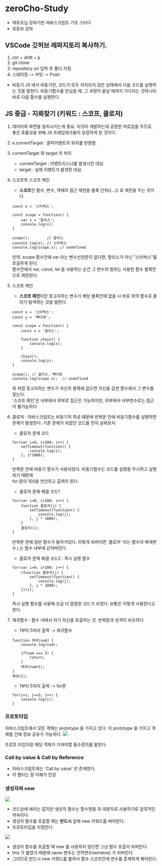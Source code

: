 # zeroCho-Study
- 제로초님 강좌기반 자바스크립트 기초 스터디
- 유튜브 강좌

## VSCode 깃허브 레파지토리 복사하기.
1. ctrl + shift + p
2. git clone
3. repository url 입력 후 폴더 지정.
4. 스테이징 -> 커밋 -> Push


- 비동기
JS 에서 비동기란, 코드가 모두 처리되지 않은 상태에서 다음 코드를 실행하는 것을 말한다.
비동기함수를 만났을 때, 그 과정이 끝날 때까지 기다리는 것아니라 바로 다음 함수를 실행한다.

## JS 중급 - 지뢰찾기 (키워드 : 스코프, 클로저)
1. 데이터와 화면을 일치시키는게 중요. 이것이 개발하는데 굉장한 피로감을 주므로, 좋은 효율성을 위해 JS 프레임워크들이 등장하게 된 것이다.
2. e.currentTarget : 클릭이벤트의 위치를 반환함.
3. currentTarget 와 target 의 차이
    - currentTarget : 이벤트리스너를 발생시킨 대상.
    - target : 실제 이벤트가 발생한 대상.

4. 스코프와 스코프 체인
    - **스코프**란 함수, 변수, 객체의 접근 제한을 블록 단위({...}) 로 제한을 두는 것이다.

    ```
    const x = '스타벅스';

    const scope = function() {
        var x = '할리스';
        console.log(x);
    }

    scope();        // 할리스
    console.log(x); // 스타벅스
    console.log(scope.x); // undefined    
    ```
    만약, scope 함수안에 var 라는 변수선언문이 없다면, 할리스가 아닌 "스타벅스"를 호출하게 된다. <br>
    함수안에서 var, const, let 을 사용하는 순간 그 변수의 범위는 사용한 함수 블록안으로 제한된다.

5. 스코프 체인
    - **스코프 체인**이란 찾고자하는 변수가 해당 블록안에 없을 시 바로 위의 함수로 올라가 탐색하는 것을 말한다.

    ```
    const x = '스타벅스';
    const y = '빽다방';

    const scope = function() {
        const x = '할리스';

        function chain() {
            console.log(x);
        }

        chain();
        console.log(y);
    }

    scope(); // 할리스, 뺵다방
    console.log(scope.x);  // undefined
    ```
    위 처럼 찾고자하는 변수가 자신의 블록에 없으면 자신을 감싼 함수에서 그 변수를 찾는다. <br>
    '스코프 체인'은 내부에서 외부로 접근은 가능하지만, 외부에서 내부변수로는 접근이 불가능하다.

6. 클로저 : 자바스크립트는 비동기적 즉성 떄문에 반복문 안에 비동기함수를 실행하면 문제가 발생한다. 기존 문제가 되었던 코드를 먼저 살펴보자.

    - 클로저 문제 코드
    ```
    for(var i=0; i<100; i++) {
        setTimeout(function() {
            console.log(i);
        }, i*1000);
    }    
    ```
    반복문 안에 비동기 함수가 사용되었다. 비동기함수는 코드를 실행을 무시하고 실행되기 때문에 <br>
    for 문이 100을 연산하고 출력이 된다.

    - 클로저 문제 해결 코드1
    ```
    for(var i=0; i<100; i++) {
        function 클로저(j) {
            setTimeout(function() {
                console.log(j);
            }, j * 1000);
        }
        클로저(i);
    }    
    ```
    반복문 안에 일반 함수가 들어가있다. 이렇게 되버리면 '클로저' 라는 함수의 매개변수 j 는 함수 내부에 갇혀버린다. <br>

    - 클로저 문제 해결 코드2 : 즉시 실행 함수
    ```
    for(var i=0; i<100; i++) {
        (function 클로저(j) {
            setTimeout(function() {
                console.log(j);
            }, j * 1000);
        })(i);
    }    
    ```
    즉시 실행 함수를 사용해 조금 더 깔끔한 코드가 되었다. 보통은 이렇게 사용한다고 한다.


7. 재귀함수 : 함수 내에서 자기 자신을 호출하는 것. 반복문과 성격이 비슷하다.

    - 1부터 5까지 출력 -> 재귀함수
    ```
    function 재귀(num) {
        console.log(num);

        if(num === 5) {
            return;
        }
        재귀(num+1);
    }
    재귀(1);
    ```
    
    - 1부터 5까지 출력 -> for문
    ```
    for(i=1; i<=5; i++) {
        console.log(i);
    }
    ```    

### 프로토타입
자바스크립트에서 모든 객체는 prototype 을 가지고 있다. 이 prototype 을 가지고 객체들 간에 정보 공유가 가능하다.
<img src="./screenshot/prototype.png" >

프로토 타입이랑 해당 객체가 가져야할 필수정의를 말한다.

### Call by value & Call by Reference
- 자바스크립트에는 'Call by value' 만 존재한다.
- 이 챕터는 잘 이해가 안감

### 생성자와 new
<img src="./screenshot/생성자_new.png" >

- 코드상에 에러는 없지만 생상자 함수는 함수명을 꼭 대문자로 사용하기로 암묵적인 약속이다.
- 생성자 함수를 호출할 때는 **반드시** 앞에 new 키워드를 써야한다. 
- 프로토타입을 지정한다.

<img src="./screenshot/생성자_window.png" >

- 생성자 함수를 호출할 때 new 를 사용하지 않으면 그냥 함수 호출이 되버린다.
- this 가 붙었기 때문에 name 변수는 전역변수(window) 가 되버린다.
- 그러므로 반드시 new 키워드를 붙여서 함수 스코프안에 변수를 존재하게 해야한다.




